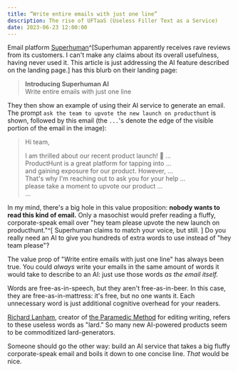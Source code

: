```yaml
---
title: “Write entire emails with just one line”
description: The rise of UFTaaS (Useless Filler Text as a Service)
date: 2023-06-23 12:00:00
---
```


Email platform [Superhuman](https://superhuman.com/)^[Superhuman apparently
receives rave reviews from its customers. I can't make any claims about its
overall usefulness, having never used it. This article is just addressing the AI
feature described on the landing page.] has this blurb on their landing page:

> **Introducing Superhuman AI**<br/>
> Write entire emails with just one line

They then show an example of using their AI service to generate an email. The
prompt `ask the team to upvote the new launch on producthunt` is shown, followed
by this email (the `...`'s denote the edge of the visible portion
of the email in the image):

> Hi team,
>
> I am thrilled about our recent product launch! 🎉 ...<br/>
> ProductHunt is a great platform for tapping into ...<br/>
> and gaining exposure for our product. However, ...<br/>
> That's why I'm reaching out to ask you for your help ...<br/>
> please take a moment to upvote our product ...<br/>
> ...

In my mind, there's a big hole in this value proposition: **nobody wants to read
this kind of email.** Only a masochist would prefer reading a fluffy,
corporate-speak email over "hey team please upvote the new launch on
producthunt."^[ Superhuman claims to match your voice, but still. ] Do you
really need an AI to give you hundreds of extra words to use instead of "hey
team please"?

The value prop of "Write entire emails with just one line" has always been true.
You could _always_ write your emails in the same amount of words it would take
to describe to an AI: just use those words _as the email itself._

Words are free-as-in-speech, but they aren't free-as-in-beer. In this case, they
are free-as-in-mattress: it's free, but no one wants it. Each unnecessary word
is just additional cognitive overhead for your readers.

[Richard Lanham](https://english.ucla.edu/people-faculty/lanham-richard/),
creator of
[the Paramedic Method](https://owl.purdue.edu/owl/general_writing/academic_writing/paramedic_method.html)
for editing writing, refers to these useless words as "lard." So many new
AI-powered products seem to be commoditized lard-generators.

Someone should go the other way: build an AI service that takes a big fluffy
corporate-speak email and boils it down to one concise line. _That_ would be
nice.
